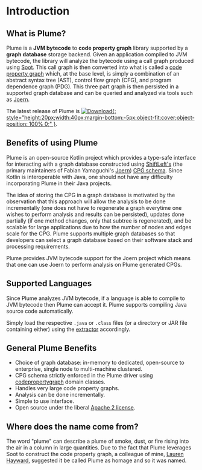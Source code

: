 # Introduction

## What is Plume?

Plume is a **JVM bytecode** to **code property graph** library supported by a **graph database** storage backend.
Given an application compiled to JVM bytecode, the library will analyze the bytecode using a call graph produced
using [Soot](https://soot-oss.github.io/soot). This call graph is then converted into what is called a
[code property graph](https://scholar.google.com/scholar_url?url=https://ieeexplore.ieee.org/abstract/document/6956589/&hl=en&sa=T&oi=gsb&ct=res&cd=0&d=12886570087564421680&ei=b405X9CuKqiBy9YP_Y27yAc&scisig=AAGBfm3j_-cCDAxDL775VnqZMs9K7suiYw) which, at the base level, is simply a combination of an abstract syntax tree (AST),
control flow graph (CFG), and program dependence graph (PDG). This three part graph is then persisted in a 
supported graph database and can be queried and analyzed via tools such as [Joern](https://joern.io/).

The latest release of Plume is [![Download](https://jitpack.io/v/plume-oss/plume.svg){: style="height:20px;width:40px;margin-bottom:-5px;object-fit:cover;object-position: 100% 0;" }](https://jitpack.io/#plume-oss/plume).

## Benefits of using Plume

Plume is an open-source Kotlin project which provides a type-safe interface for interacting with a graph 
database constructed using [ShiftLeft's](https://www.shiftleft.io/) (the primary maintainers of Fabian 
Yamaguchi's [Joern](https://github.com/ShiftLeftSecurity/joern)) 
[CPG schema](https://github.com/ShiftLeftSecurity/codepropertygraph/blob/master/schema/src/main/resources/schemas/base.json).
Since Kotlin is interoperable with Java, one should not have any difficulty incorporating Plume in their
Java projects.

The idea of storing the CPG in a graph database is motivated by the observation that this approach will
allow the analysis to be done incrementally (one does not have to regenerate a graph everytime one wishes
to perform analysis and results can be persisted), updates done partially (if one method changes, only
that subtree is regenerated), and be scalable for large applications due to how the number of nodes and
edges scale for the CPG. Plume supports multiple graph databases so that developers can select a graph 
database based on their software stack and processing requirements.

Plume provides JVM bytecode support for the Joern project which means that one can use Joern to perform
analysis on Plume generated CPGs.

## Supported Languages

Since Plume analyzes JVM bytecode, if a language is able to compile to JVM bytecode then Plume can accept
it. Plume supports compiling Java source code automatically.

Simply load the respective `.java` or `.class` files (or a directory or JAR file containing either) using the
[extractor](./plume-basics/extracting-cpg.md) accordingly.

## General Plume Benefits

* Choice of graph database: in-memory to dedicated, open-source to enterprise, single node to multi-machine clustered.
* CPG schema strictly enforced in the Plume driver using [codepropertygraph](https://github.com/ShiftLeftSecurity/codepropertygraph) domain classes.
* Handles very large code property graphs.
* Analysis can be done incrementally.
* Simple to use interface.
* Open source under the liberal [Apache 2 license](https://en.wikipedia.org/wiki/Apache_License).

## Where does the name come from?

The word "plume" can describe a plume of smoke, dust, or fire rising into the air in a column in large quantities.
Due to the fact that Plume leverages Soot to construct the code property graph, a colleague of mine,
[Lauren Hayward](https://www.linkedin.com/in/lauren-hayward-8ba853199/), suggested it be called Plume as homage 
and so it was named. 
